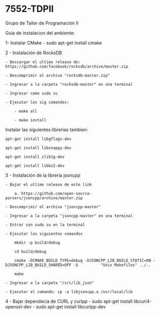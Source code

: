 # 7552-TDPII
Grupo de Taller de Programación II

Guia de instalacion del ambiente:

1- Instalar CMake
	- sudo apt-get install cmake

2 - Instalación de RocksDB

	- Descargar el ultimo release de: https://github.com/facebook/rocksdb/archive/master.zip

	- Descomprimir el archivo "rocksdb-master.zip"

	- Ingresar a la carpeta "rocksdb-master" en una terminal

	- Ingresar como sudo su

	- Ejecutar los sig comandos:

		- make all

		- make install

Instalar las siguientes librerias tambien:

	apt-get install libgflags-dev

	apt-get install libsnappy-dev

	apt-get install zlib1g-dev

	apt-get install libbz2-dev


3 - Instalación de la librería jsoncpp

	- Bajar el ultimo release de este link

		a. https://github.com/open-source-parsers/jsoncpp/archive/master.zip

	- Descomprimir el archivo "jsoncpp-master"

	- Ingresar a la carpeta "jsoncpp-master" en una terminal

	- Entrar con sudo su en la terminal

	- Ejecutar los siguientes comandos

		mkdir -p build/debug

		cd build/debug

		cmake -DCMAKE_BUILD_TYPE=debug -DJSONCPP_LIB_BUILD_STATIC=ON -DJSONCPP_LIB_BUILD_SHARED=OFF -G 			"Unix Makefiles" ../..

    	make

	- Ingresar a la carpeta "/src/lib_json"

	- Ejecutar el comando: cp -a libjsoncpp.a /usr/local/lib

4 - Bajar dependecia de CURL y  curlpp
	- sudo apt-get install libcurl4-openssl-dev
	- sudo apt-get install libcurlpp-dev

 

